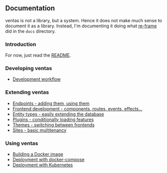 ## Documentation

ventas is not a library, but a system. Hence it does not make much sense to document it as a library. Instead, I'm documenting it doing what [re-frame](https://github.com/Day8/re-frame) did in the `docs` directory.

### Introduction

For now, just read the [README](../README.md). 

### Developing ventas

- [Development workflow](./Development_workflow.md)

### Extending ventas

- [Endpoints - adding them, using them](./Endpoints.md)
- [Frontend development - components, routes, events, effects...](./Frontend_development.md)
- [Entity types - easily extending the database](./Entity_types.md)
- [Plugins - conditionally loading features](./Plugins.md)
- [Themes - switching between frontends](./Themes.md)
- [Sites - basic multitenancy](./Sites.md)

### Using ventas

- [Building a Docker image](./Building.md)
- [Deployment with docker-compose](Docker-compose.md)
- [Deployment with Kubernetes](./Kubernetes.md)

